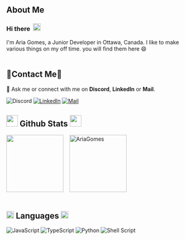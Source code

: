 <div dir="auto" align="left" style="vertical-align: top">
  <h2>About Me</h2>
  <h3>Hi there &nbsp;<img src="https://media.giphy.com/media/hvRJCLFzcasrR4ia7z/giphy.gif" width="20"> </h3>

I'm Aria Gomes, a Junior Developer in Ottawa, Canada.
I like to make various things on my off time. you will find them here 😄
<br> </br>
<div dir="auto" align="left" style="vertical-align: top">
<h2>🔸Contact Me🔸</h2>

💬 Ask me or connect with me on <b>Discord</b>, <b>LinkedIn</b> or <b>Mail</b>.

![Discord](https://img.shields.io/badge/Figro%234064-%237289DA.svg?style=for-the-badge&logo=discord&logoColor=white)
[![LinkedIn](https://img.shields.io/badge/LinkedIn-%23fff.svg?style=for-the-badge&logo=LinkedIn&logoColor=blue)](https://www.linkedin.com/in/aria-gomes/)
[![Mail](https://img.shields.io/badge/Mail-2C2C2C?style=for-the-badge&logo=protonmail&logoColor=white)](mailto:ag@ariagomes.com)
</div>

<div dir="auto" align="left">
    <h2><img src="https://media.giphy.com/media/iY8CRBdQXODJSCERIr/giphy.gif" width="30"> Github Stats <img src="https://media.giphy.com/media/iY8CRBdQXODJSCERIr/giphy.gif" width="30"></h2>
    <img src="https://github-readme-stats.vercel.app/api?username=AriaGomes&include_all_commits=true&count_private=true&show_icons=true&line_height=20&title_color=7A7ADB&icon_color=2234AE&text_color=D3D3D3&bg_color=0,000000,130F40" height="150"/>
    &nbsp;&nbsp;
    <img src="https://github-readme-stats.vercel.app/api/top-langs/?username=AriaGomes&show_icons=true&locale=en&layout=compact&line_height=20&title_color=7A7ADB&icon_color=2234AE&text_color=D3D3D3&bg_color=0,000000,130F40"  height="150" alt="AriaGomes"/>
</div>
<br>
<div dir="auto" align="left">

<h2>  <img src="https://media2.giphy.com/media/QssGEmpkyEOhBCb7e1/giphy.gif?cid=ecf05e47a0n3gi1bfqntqmob8g9aid1oyj2wr3ds3mg700bl&rid=giphy.gif" width ="20"> Languages  <img src="https://media2.giphy.com/media/QssGEmpkyEOhBCb7e1/giphy.gif?cid=ecf05e47a0n3gi1bfqntqmob8g9aid1oyj2wr3ds3mg700bl&rid=giphy.gif" width ="20"></h2>

![JavaScript](https://img.shields.io/badge/javascript-000?style=for-the-badge&logo=javascript&logoColor=f0db4f)
![TypeScript](https://img.shields.io/badge/typescript-fff?style=for-the-badge&logo=typescript&logoColor=3178c4)
![Python](https://img.shields.io/badge/python-3670A0?style=for-the-badge&logo=python&logoColor=ffdd54)
![Shell Script](https://img.shields.io/badge/shell_script-%23121011.svg?style=for-the-badge&logo=gnu-bash&logoColor=white)

</div>
  </div>
  </div>

